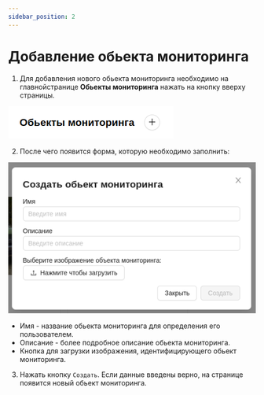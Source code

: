 ```yaml
---
sidebar_position: 2
---
```


#  Добавление обьекта мониторинга
1. Для добавления нового обьекта мониторинга необходимо на главнойстранице **Обьекты мониторинга** нажать на кнопку вверху страницы.

![](./imgs/add-monObject-ru.png)

2. После чего появится форма, которую необходимо заполнить:

![](./imgs/add-monObject-modal-ru.png)

- Имя - название обьекта мониторинга для определения его пользователем.
- Описание - более подробное описание обьекта мониторинга.
- Кнопка для загрузки изображения, идентифицирующего обьект мониторинга.


3. Нажать кнопку `Создать`. Если данные введены верно, на странице появится новый обьект мониторинга.

